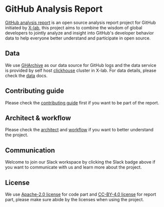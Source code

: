 # GitHub Analysis Report

[GitHub analysis report](https://github.com/X-lab2017/github-analysis-report) is an open source analysis report project for GitHub initiated by [X-lab](https://x-lab.info), this project aims to combine the wisdom of global developers to jointly analyze and insight into GitHub's developer behavior data to help everyone better understand and participate in open source.

## Data

We use [GHArchive](https://www.gharchive.org/) as our data source for GitHub logs and the data service is provided by self host [clickhouse](https://clickhouse.tech/) cluster in X-lab. For data details, please check the [data](https://www.x-lab.info/github-analysis-report/#/data) docs.

## Contributing guide

Please check the [contributing guide](https://www.x-lab.info/github-analysis-report/#/CONTRIBUTING) first if you want to be part of the report.

## Architect & workflow

Please check the [architect](https://www.x-lab.info/github-analysis-report/#/architecture) and [workflow](https://www.x-lab.info/github-analysis-report/#/workflow) if you want to better understand the project.

## Communication

Welcome to join our Slack workspace by clicking the Slack badge above if you want to communicate with us and learn more about the project.

## License

We use [Apache-2.0 license](https://github.com/X-lab2017/github-analysis-report/blob/master/LICENSE) for code part and [CC-BY-4.0 license](https://github.com/X-lab2017/github-analysis-report/blob/master/LICENSE-CC-BY) for report part, please make sure abide by the licenses when using the project.
